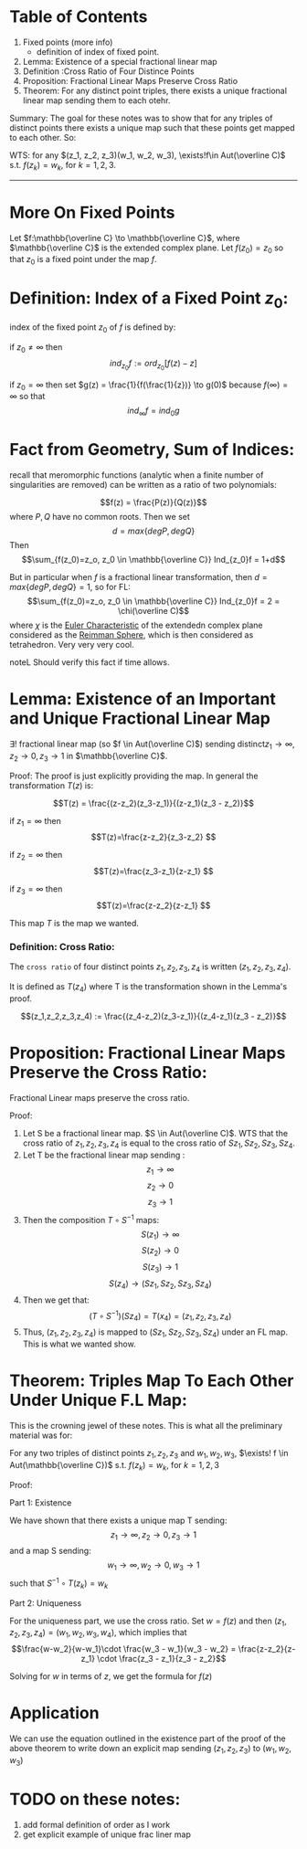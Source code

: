 # Table of Contents
1. Fixed points (more info)
    - definition of index of fixed point.
2. Lemma: Existence of a special fractional linear map
3. Definition :Cross Ratio of Four Distince Points
4. Proposition: Fractional Linear Maps Preserve Cross Ratio
5. Theorem: For any distinct point triples, there exists a unique fractional linear map sending them to each otehr. 

Summary: The goal for these notes was to show that for any triples of distinct points there exists a unique map such that these points get mapped to each other. So:

WTS: for any $(z_1, z_2, z_3)(w_1, w_2, w_3), \exists!f\in Aut(\overline C)$ s.t. $f(z_k) = w_k$, for $k=1,2,3$.

---

# More On Fixed Points
Let $f:\mathbb{\overline C} \to \mathbb{\overline C}$, where $\mathbb{\overline C}$ is the extended complex plane. Let $f(z_0) = z_0$ so that $z_0$ is a fixed point under the map $f$.

# Definition: Index of a Fixed Point $z_0$:

index of the fixed point $z_0$ of $f$ is defined by:

if $z_0 \neq \infty$ then $$ind_{z_0}f:= ord_{z_0}[f(z)-z]$$

if $z_0 = \infty$ then set $g(z) = \frac{1}{f(\frac{1}{z})} \to g(0)$ because $f(\infty) = \infty$ so that $$ind_{\infty}f = ind_{0}g$$

# Fact from Geometry, Sum of Indices:
recall that meromorphic functions (analytic when a finite number of singularities are removed) can be written as a ratio of two polynomials:

$$f(z) = \frac{P(z)}{Q(z)}$$ where $P,Q$ have no common roots. 
Then we set $$d = max\{deg P, deg Q\}$$
Then $$\sum_{f(z_0)=z_o, z_0 \in \mathbb{\overline C}} Ind_{z_0}f = 1+d$$

But in particular when $f$ is a fractional linear transformation, then $d = max\{deg P, deg Q\}=1$, so for FL:
$$\sum_{f(z_0)=z_o, z_0 \in \mathbb{\overline C}} Ind_{z_0}f = 2 = \chi(\overline C)$$ 
where $\chi$ is the [Euler Characteristic](https://en.wikipedia.org/wiki/Euler_characteristic) of the extendedn complex plane considered as the [Reimman Sphere](https://en.wikipedia.org/wiki/Riemann_sphere), which is then considered as tetrahedron. Very very very cool. 

noteL Should verify this fact if time allows. 

# Lemma: Existence of an Important and Unique Fractional Linear Map
$\exists!$ fractional linear map (so $f \in Aut(\overline C)$) sending distinct$z_1 \to \infty, z_2 \to 0, z_3 \to 1$ in $\mathbb{\overline C}$.

Proof: The proof is just explicitly providing the map. In general the transformation $T(z)$ is:

$$T(z) = \frac{(z-z_2)(z_3-z_1)}{(z-z_1)(z_3 - z_2)}$$

if $z_1 = \infty$ then 
$$T(z)=\frac{z-z_2}{z_3-z_2} $$

if $z_2 = \infty$ then 
$$T(z)=\frac{z_3-z_1}{z-z_1} $$

if $z_3 = \infty$ then 
$$T(z)=\frac{z-z_2}{z-z_1} $$

This map $T$ is the map we wanted. 

### Definition: Cross Ratio:
The `cross ratio` of four distinct points $z_1,z_2,z_3,z_4$ is written $(z_1,z_2,z_3,z_4)$. 

It is defined as $T(z_4)$ where T is the transformation shown in the Lemma's proof. 

$$(z_1,z_2,z_3,z_4) := \frac{(z_4-z_2)(z_3-z_1)}{(z_4-z_1)(z_3 - z_2)}$$

# Proposition: Fractional Linear Maps Preserve the Cross Ratio:
Fractional Linear maps preserve the cross ratio.

Proof:
1. Let S be a fractional linear map. $S \in Aut(\overline C)$. WTS that the cross ratio of $z_1,z_2,z_3,z_4$  is equal to the cross ratio of $Sz_1,Sz_2,Sz_3,Sz_4$.
2. Let T be the fractional linear map sending : $$z_1 \to \infty$$ $$z_2 \to 0$$ $$z_3 \to 1$$
3. Then the composition $T \circ S^{-1}$ maps: $$S(z_1) \to \infty$$ $$S(z_2) \to 0$$ $$S(z_3) \to 1$$ $$S(z_4) \to (Sz_1, Sz_2, Sz_3, Sz_4)$$
4. Then we get that: $$(T \circ S^{-1})(Sz_4) = T(x_4) = (z_1, z_2, z_3, z_4)$$
5. Thus, $(z_1, z_2, z_3, z_4)$ is mapped to $(Sz_1, Sz_2, Sz_3, Sz_4)$ under an FL map. This is what we wanted show. 

# Theorem: Triples Map To Each Other Under Unique F.L Map:
This is the crowning jewel of these notes. This is what all the preliminary material was for: 


For any two triples of distinct points $z_1, z_2, z_3$ and $w_1, w_2, w_3$, $\exists! f \in Aut(\mathbb{\overline C})$ s.t. $f(z_k) = w_k$, for $k=1,2,3$

Proof: 

Part 1: Existence

We have shown that there exists a unique map T sending: $$z_1 \to \infty, z_2 \to 0, z_3 \to 1$$ and a map S sending: $$w_1 \to \infty, w_2 \to 0,w_3 \to 1$$ such that $S^{-1} \circ T(z_k) = w_k$

Part 2: Uniqueness

For the uniqueness part, we use the cross ratio. Set $w = f(z)$ and then $(z_1,z_2,z_3,z_4) = (w_1,w_2,w_3,w_4)$, which implies that $$\frac{w-w_2}{w-w_1}\cdot \frac{w_3 - w_1}{w_3 - w_2} = \frac{z-z_2}{z-z_1} \cdot \frac{z_3 - z_1}{z_3 - z_2}$$

Solving for $w$ in terms of $z$, we get the formula for $f(z)$


# Application
We can use the equation outlined in the existence part of the proof of the above theorem to write down an explicit map sending $(z_1,z_2,z_3)$ to $(w_1,w_2,w_3)$






# TODO on these notes:
1. add formal definition of order as I work
2. get explicit example of unique frac liner map